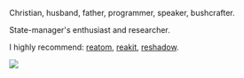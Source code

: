Christian, husband, father, programmer, speaker, bushcrafter.

State-manager's enthusiast and researcher.

I highly recommend: [reatom](https://reatom.js.org), [reakit](https://reakit.io), [reshadow](https://reshadow.dev).


![](https://github-readme-stats.vercel.app/api?username=artalar&show_icons=true)
